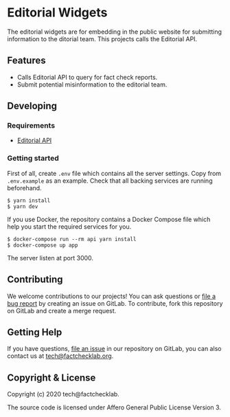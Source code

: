 <!--
SPDX-FileCopyrightText: 2020 tech@factchecklab <tech@factchecklab.org>

SPDX-License-Identifier: AGPL-3.0-or-later
-->

# Editorial Widgets

The editorial widgets are for embedding in the public website for submitting
information to the ditorial team. This projects calls the Editorial API.

## Features

* Calls Editorial API to query for fact check reports.
* Submit potential misinformation to the editorial team.


## Developing

### Requirements

* [Editorial API](https://gitlab.com/factchecklab/editorial-api)

### Getting started

First of all, create `.env` file which contains all the server settings. Copy
from `.env.example` as an example. Check that all backing services are running
beforehand.

```
$ yarn install
$ yarn dev
```

If you use Docker, the repository contains a Docker Compose file which
help you start the required services for you.

```
$ docker-compose run --rm api yarn install
$ docker-compose up app
```

The server listen at port 3000.

## Contributing

We welcome contributions to our projects! You can ask questions or [file a bug
report](https://gitlab.com/factchecklab/editorial/-/issues/new) by creating an
issue on GitLab. To contribute, fork this repository on
GitLab and create a merge request.

## Getting Help

If you have questions, [file an issue](https://gitlab.com/factchecklab/editorial/-/issues/new)
in our repository on GitLab, you can
also contact us at [tech@factchecklab.org](mailto:tech@factchecklab.org).

## Copyright & License

Copyright (c) 2020 tech@factchecklab.

The source code is licensed under Affero General Public License Version 3.
